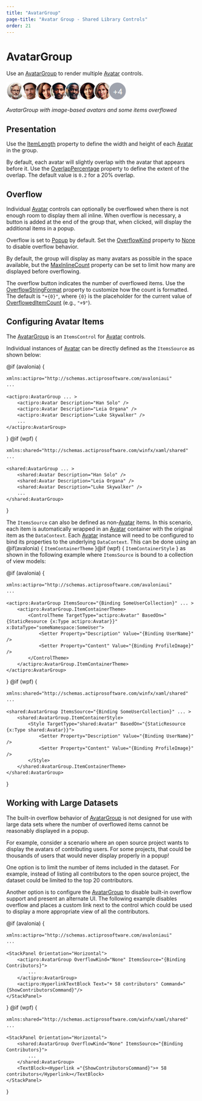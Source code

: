 ```yaml
---
title: "AvatarGroup"
page-title: "Avatar Group - Shared Library Controls"
order: 21
---
```

# AvatarGroup

Use an [AvatarGroup](xref:@ActiproUIRoot.Controls.AvatarGroup) to render multiple [Avatar](avatar.md) controls.

![Screenshot](../images/avatar-group.png)

*AvatarGroup with image-based avatars and some items overflowed*

## Presentation

Use the [ItemLength](xref:@ActiproUIRoot.Controls.AvatarGroup.ItemLength) property to define the width and height of each [Avatar](avatar.md) in the group.

By default, each avatar will slightly overlap with the avatar that appears before it.  Use the [OverlapPercentage](xref:@ActiproUIRoot.Controls.AvatarGroup.OverlapPercentage) property to define the extent of the overlap.  The default value is `0.2` for a 20% overlap.

## Overflow

Individual [Avatar](avatar.md) controls can optionally be overflowed when there is not enough room to display them all inline.  When overflow is necessary, a button is added at the end of the group that, when clicked, will display the additional items in a popup.

Overflow is set to [Popup](xref:@ActiproUIRoot.Controls.AvatarGroupOverflowKind.Popup) by default. Set the [OverflowKind](xref:@ActiproUIRoot.Controls.AvatarGroup.OverflowKind) property to [None](xref:@ActiproUIRoot.Controls.AvatarGroupOverflowKind.None) to disable overflow behavior.

By default, the group will display as many avatars as possible in the space available, but the [MaxInlineCount](xref:@ActiproUIRoot.Controls.AvatarGroup.MaxInlineCount) property can be set to limit how many are displayed before overflowing.

The overflow button indicates the number of overflowed items.  Use the [OverflowStringFormat](xref:@ActiproUIRoot.Controls.AvatarGroup.OverflowStringFormat) property to customize how the count is formatted. The default is `"+{0}"`, where `{0}` is the placeholder for the current value of [OverflowedItemCount](xref:@ActiproUIRoot.Controls.AvatarGroup.OverflowedItemCount) (e.g., `"+9"`).

## Configuring Avatar Items

The [AvatarGroup](xref:@ActiproUIRoot.Controls.AvatarGroup) is an `ItemsControl` for [Avatar](avatar.md) controls.

Individual instances of [Avatar](avatar.md) can be directly defined as the `ItemsSource` as shown below:

@if (avalonia) {
```xaml
xmlns:actipro="http://schemas.actiprosoftware.com/avaloniaui"
...

<actipro:AvatarGroup ... >
	<actipro:Avatar Description="Han Solo" />
	<actipro:Avatar Description="Leia Organa" />
	<actipro:Avatar Description="Luke Skywalker" />
	...
</actipro:AvatarGroup>
```
}
@if (wpf) {
```xaml
xmlns:shared="http://schemas.actiprosoftware.com/winfx/xaml/shared"
...

<shared:AvatarGroup ... >
	<shared:Avatar Description="Han Solo" />
	<shared:Avatar Description="Leia Organa" />
	<shared:Avatar Description="Luke Skywalker" />
	...
</shared:AvatarGroup>
```
}

The `ItemsSource` can also be defined as non-[Avatar](avatar.md) items.  In this scenario, each item is automatically wrapped in an [Avatar](avatar.md) container with the original item as the `DataContext`.  Each [Avatar](avatar.md) instance will need to be configured to bind its properties to the underlying `DataContext`.  This can be done using an @if(avalonia) { `ItemContainerTheme` }@if (wpf) { `ItemContainerStyle` } as shown in the following example where `ItemsSource` is bound to a collection of view models:


@if (avalonia) {
```xaml
xmlns:actipro="http://schemas.actiprosoftware.com/avaloniaui"
...

<actipro:AvatarGroup ItemsSource="{Binding SomeUserCollection}" ... >
	<actipro:AvatarGroup.ItemContainerTheme>
		<ControlTheme TargetType="actipro:Avatar" BasedOn="{StaticResource {x:Type actipro:Avatar}}" x:DataType="someNamespace:SomeUser">
			<Setter Property="Description" Value="{Binding UserName}" />
			<Setter Property="Content" Value="{Binding ProfileImage}" />
		</ControlTheme>
	</actipro:AvatarGroup.ItemContainerTheme>
</actipro:AvatarGroup>
```
}
@if (wpf) {
```xaml
xmlns:shared="http://schemas.actiprosoftware.com/winfx/xaml/shared"
...

<shared:AvatarGroup ItemsSource="{Binding SomeUserCollection}" ... >
	<shared:AvatarGroup.ItemContainerStyle>
		<Style TargetType="shared:Avatar" BasedOn="{StaticResource {x:Type shared:Avatar}}">
			<Setter Property="Description" Value="{Binding UserName}" />
			<Setter Property="Content" Value="{Binding ProfileImage}" />
		</Style>
	</shared:AvatarGroup.ItemContainerTheme>
</shared:AvatarGroup>
```
}

## Working with Large Datasets

The built-in overflow behavior of [AvatarGroup](xref:@ActiproUIRoot.Controls.AvatarGroup) is not designed for use with large data sets where the number of overflowed items cannot be reasonably displayed in a popup.

For example, consider a scenario where an open source project wants to display the avatars of contributing users. For some projects, that could be thousands of users that would never display properly in a popup!

One option is to limit the number of items included in the dataset. For example, instead of listing all contributors to the  open source project, the dataset could be limited to the top 20 contributors.

Another option is to configure the [AvatarGroup](xref:@ActiproUIRoot.Controls.AvatarGroup) to disable built-in overflow support and present an alternate UI.  The following example disables overflow and places a custom link next to the control which could be used to display a more appropriate view of all the contributors.

@if (avalonia) {
```xaml
xmlns:actipro="http://schemas.actiprosoftware.com/avaloniaui"
...

<StackPanel Orientation="Horizontal">
	<actipro:AvatarGroup OverflowKind="None" ItemsSource="{Binding Contributors}">
		...
	</actipro:AvatarGroup>
	<actipro:HyperlinkTextBlock Text="+ 58 contributors" Command="{ShowContributorsCommand}"/>
</StackPanel>
```
}
@if (wpf) {
```xaml
xmlns:shared="http://schemas.actiprosoftware.com/winfx/xaml/shared"
...

<StackPanel Orientation="Horizontal">
	<shared:AvatarGroup OverflowKind="None" ItemsSource="{Binding Contributors}">
		...
	</shared:AvatarGroup>
	<TextBlock><Hyperlink ="{ShowContributorsCommand}">+ 58 contributors</Hyperlink></TextBlock>
</StackPanel>
```
}